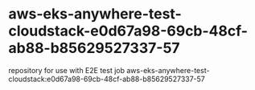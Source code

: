 # aws-eks-anywhere-test-cloudstack-e0d67a98-69cb-48cf-ab88-b85629527337-57
repository for use with E2E test job aws-eks-anywhere-test-cloudstack:e0d67a98-69cb-48cf-ab88-b85629527337-57
